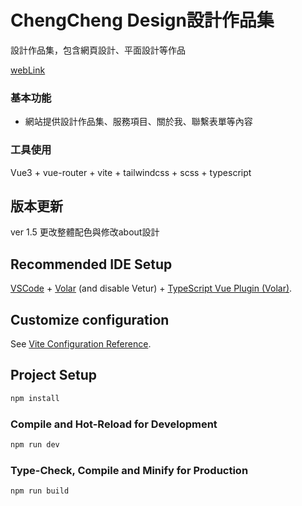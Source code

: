 # ChengCheng Design設計作品集

設計作品集，包含網頁設計、平面設計等作品

[webLink](https://daisybookya.github.io/chengcheng/)


### 基本功能

* 網站提供設計作品集、服務項目、關於我、聯繫表單等內容


### 工具使用

Vue3  + vue-router + vite + tailwindcss + scss + typescript

## 版本更新

ver 1.5 更改整體配色與修改about設計


## Recommended IDE Setup

[VSCode](https://code.visualstudio.com/) + [Volar](https://marketplace.visualstudio.com/items?itemName=Vue.volar) (and disable Vetur) + [TypeScript Vue Plugin (Volar)](https://marketplace.visualstudio.com/items?itemName=Vue.vscode-typescript-vue-plugin).

## Customize configuration

See [Vite Configuration Reference](https://vitejs.dev/config/).

## Project Setup

```sh
npm install
```

### Compile and Hot-Reload for Development

```sh
npm run dev
```

### Type-Check, Compile and Minify for Production

```sh
npm run build
```
